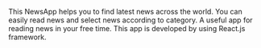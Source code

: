 
This NewsApp helps you to find latest news across the world. You can easily read news and select news according to category. A useful app for reading news in your free time. This app is developed by using React.js framework.

